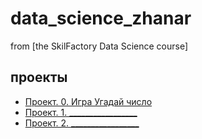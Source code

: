 # data_science_zhanar
from [the SkilFactory Data Science course]

## проекты 

* [Проект. 0. Игра Угадай число](https://github.com/ZhanarBaken/data_science_zhanar/tree/main/%20project_0)
* [Проект. 1. _________________](____)
* [Проект. 2. _________________](____)